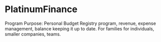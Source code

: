 # PlatinumFinance
  Program Purpose: Personal Budget Registry program, revenue, expense management, balance keeping it up to date. For families for individuals, smaller companies, teams.
